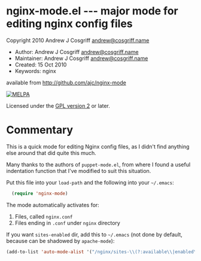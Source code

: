 # nginx-mode.el --- major mode for editing nginx config files

Copyright 2010 Andrew J Cosgriff <andrew@cosgriff.name>

* Author: Andrew J Cosgriff <andrew@cosgriff.name>
* Maintainer: Andrew J Cosgriff <andrew@cosgriff.name>
* Created: 15 Oct 2010
* Keywords: nginx

available from http://github.com/ajc/nginx-mode

[![MELPA](https://melpa.org/packages/nginx-mode-badge.svg)](https://melpa.org/#/nginx-mode)

Licensed under the [GPL version 2](http://www.gnu.org/licenses/) or later.

# Commentary

This is a quick mode for editing Nginx config files, as I didn't find
anything else around that did quite this much.

Many thanks to the authors of `puppet-mode.el`, from where I found a
useful indentation function that I've modified to suit this situation.

Put this file into your `load-path` and the following into your `~/.emacs`:
```lisp
  (require 'nginx-mode)
```

The mode automatically activates for:

1. Files, called `nginx.conf`
2. Files ending in `.conf` under `nginx` directory

If you want `sites-enabled` dir, add this to `~/.emacs` (not done by
default, because can be shadowed by `apache-mode`):

```lisp
(add-to-list 'auto-mode-alist '("/nginx/sites-\\(?:available\\|enabled\\)/" . nginx-mode))
```
